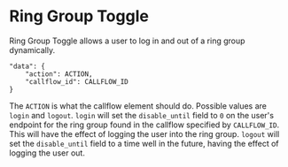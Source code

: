 
# Ring Group Toggle

Ring Group Toggle allows a user to log in and out of a ring group dynamically.

```
"data": {
    "action": ACTION,
    "callflow_id": CALLFLOW_ID
}
```

The `ACTION` is what the callflow element should do. Possible values are `login` and `logout`.
`login` will set the `disable_until` field to `0` on the user's endpoint for the ring group
found in the callflow specified by `CALLFLOW_ID`. This will have the effect of logging the user
into the ring group. `logout` will set the `disable_until` field to a time well in the future,
having the effect of logging the user out.
